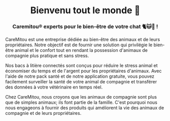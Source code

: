 <h1 align="center">Bienvenu tout le monde 👋</h1>

<h3 align="center">Caremitou® experts pour le bien-être de votre chat 🐈🐱🧶 !</h3
  
CareMitou est une entreprise dédiée au bien-être des animaux et de leurs propriétaires. Notre objectif est de fournir une solution qui privilégie le bien-être animal et le confort tout en rendant la possession d'animaux de compagnie plus pratique et sans stress.

Nos bacs à litière connectés sont conçus pour réduire le stress animal et économiser du temps et de l'argent pour les propriétaires d'animaux. Avec l'aide de notre pack santé et de notre application gratuite, vous pouvez facilement surveiller la santé de votre animal de compagnie et transférer des données à votre vétérinaire en temps réel.

Chez CareMitou, nous croyons que les animaux de compagnie sont plus que de simples animaux; ils font partie de la famille. C'est pourquoi nous nous engageons à fournir des produits qui améliorent la vie des animaux de compagnie et de leurs propriétaires.
